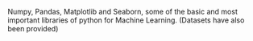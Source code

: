 Numpy, Pandas, Matplotlib and Seaborn, some of the basic and most important libraries of python for Machine Learning.
(Datasets have also been provided)
